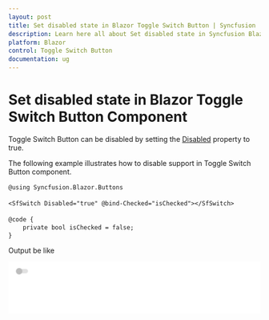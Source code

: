 ```yaml
---
layout: post
title: Set disabled state in Blazor Toggle Switch Button | Syncfusion
description: Learn here all about Set disabled state in Syncfusion Blazor Toggle Switch Button component and more.
platform: Blazor
control: Toggle Switch Button 
documentation: ug
---
```


# Set disabled state in Blazor Toggle Switch Button Component

Toggle Switch Button can be disabled by setting the [Disabled](https://help.syncfusion.com/cr/blazor/Syncfusion.Blazor.Buttons.SfSwitch-1.html) property to true.

The following example illustrates how to disable support in Toggle Switch Button component.

```cshtml
@using Syncfusion.Blazor.Buttons

<SfSwitch Disabled="true" @bind-Checked="isChecked"></SfSwitch>

@code {
    private bool isChecked = false;
}

```

Output be like

![Switch Sample](./../images/switch-disabled.png)